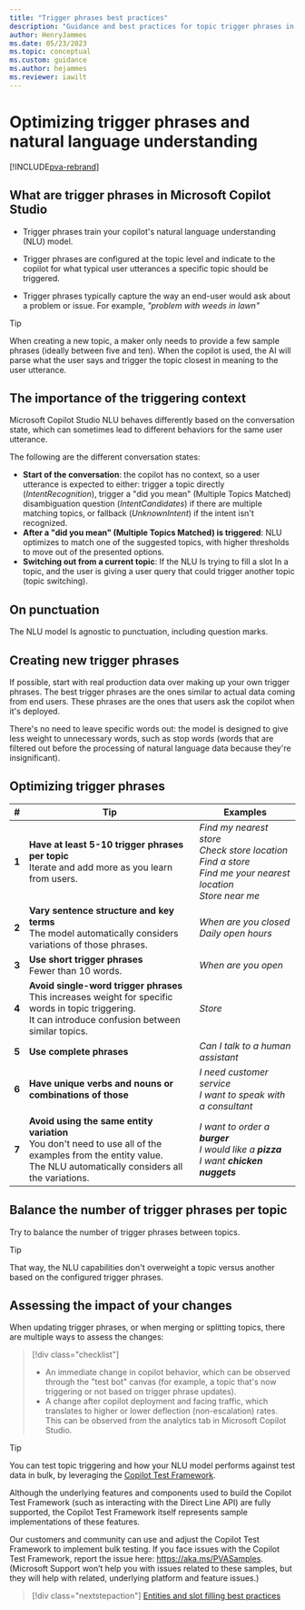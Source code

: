 ```yaml
---
title: "Trigger phrases best practices"
description: "Guidance and best practices for topic trigger phrases in Microsoft Copilot Studio."
author: HenryJammes
ms.date: 05/23/2023
ms.topic: conceptual
ms.custom: guidance
ms.author: hejammes
ms.reviewer: iawilt
---
```


# Optimizing trigger phrases and natural language understanding

[!INCLUDE[pva-rebrand](../includes/pva-rebrand.md)]

## What are trigger phrases in Microsoft Copilot Studio

- Trigger phrases train your copilot's natural language understanding (NLU) model.

- Trigger phrases are configured at the topic level and indicate to the copilot for what typical user utterances a specific topic should be triggered.

- Trigger phrases typically capture the way an end-user would ask about a problem or issue.
    For example,  _"problem with weeds in lawn"_

> [!TIP]
> When creating a new topic, a maker only needs to provide a few sample phrases (ideally between five and ten). When the copilot is used, the AI will parse what the user says and trigger the topic closest in meaning to the user utterance.

## The importance of the triggering context

Microsoft Copilot Studio NLU behaves differently based on the conversation state, which can sometimes lead to different behaviors for the same user utterance.

The following are the different conversation states:

- **Start of the conversation**: the copilot has no context, so a user utterance is expected to either: trigger a topic directly (_IntentRecognition_), trigger a "did you mean" (Multiple Topics Matched) disambiguation question (_IntentCandidates_) if there are multiple matching topics, or fallback (_UnknownIntent_) if the intent isn't recognized.
- **After a "did you mean" (Multiple Topics Matched) is triggered**: NLU optimizes to match one of the suggested topics, with higher thresholds to move out of the presented options.
- **Switching out from a current topic**: If the NLU Is trying to fill a slot In a topic, and the user is giving a user query that could trigger another topic (topic switching).

## On punctuation

 The NLU model Is agnostic to punctuation, including question marks.

## Creating new trigger phrases

If possible, start with real production data over making up your own trigger phrases. The best trigger phrases are the ones similar to actual data coming from end users. These phrases are the ones that users ask the copilot when it's deployed.

There's no need to leave specific words out: the model is designed to give less weight to unnecessary words, such as stop words (words that are filtered out before the processing of natural language data because they're insignificant).

## Optimizing trigger phrases

| # | Tip | Examples |
|----------|----------|-----------|
| **1** | **Have at least 5-10 trigger phrases per topic** <br>Iterate and add more as you learn from users. | _Find my nearest store_ <br> _Check store location_ <br> _Find a store_ <br> _Find me your nearest location_ <br> _Store near me_ |
| **2** | **Vary sentence structure and key terms** <br> The model automatically considers variations of those phrases. | _When are you closed_<br>_Daily open hours_ |
| **3** | **Use short trigger phrases** <br> Fewer than 10 words. | _When are you open_ |
| **4** | **Avoid single-word trigger phrases** <br> This increases weight for specific words in topic triggering. <br> It can introduce confusion between similar topics. | _Store_ |
| **5** | **Use complete phrases** | _Can I talk to a human assistant_ |
| **6** | **Have unique verbs and nouns or combinations of those** | _I need customer service_ <br> _I want to speak with a consultant_ |
| **7** | **Avoid using the same entity variation** <br> You don't need to use all of the examples from the entity value. <br> The NLU automatically considers all the variations. | _I want to order a **burger**_ <br> _I would like a **pizza**_ <br> _I want **chicken nuggets**_ |

## Balance the number of trigger phrases per topic

Try to balance the number of trigger phrases between topics.

> [!TIP]
> That way, the NLU capabilities don't overweight a topic versus another based on the configured trigger phrases.

## Assessing the impact of your changes

When updating trigger phrases, or when merging or splitting topics, there are multiple ways to assess the changes:

> [!div class="checklist"]
>
> - An immediate change in copilot behavior, which can be observed through the "test bot" canvas (for example, a topic that's now triggering or not based on trigger phrase updates).
> - A change after copilot deployment and facing traffic, which translates to higher or lower deflection (non-escalation) rates. This can be observed from the analytics tab in Microsoft Copilot Studio.

> [!TIP]
> You can test topic triggering and how your NLU model performs against test data in bulk, by leveraging the [Copilot Test Framework](https://github.com/microsoft/PowerVirtualAgentsSamples/tree/master/BotTestFramework).
>
> Although the underlying features and components used to build the Copilot Test Framework (such as interacting with the Direct Line API) are fully supported, the Copilot Test Framework itself represents sample implementations of these features.
>
> Our customers and community can use and adjust the Copilot Test Framework to implement bulk testing. If you face issues with the Copilot Test Framework, report the issue here: https://aka.ms/PVASamples. (Microsoft Support won’t help you with issues related to these samples, but they will help with related, underlying platform and feature issues.)

> [!div class="nextstepaction"]
> [Entities and slot filling best practices](slot-filling-best-practices.md)
